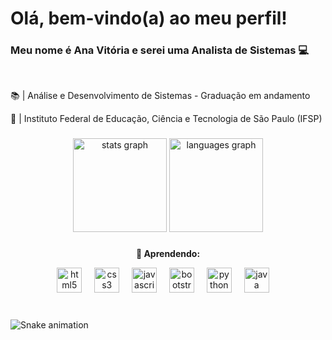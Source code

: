 <h1 align="left">Olá, bem-vindo(a) ao meu perfil!</h1>

### Meu nome é Ana Vitória e serei uma Analista de Sistemas 💻
<br>

<p>📚 | Análise e Desenvolvimento de Sistemas - Graduação em andamento</p>
<p>🏫 | Instituto Federal de Educação, Ciência e Tecnologia de São Paulo (IFSP)</p>

###

<div align="center">
  <img src="https://github-readme-stats.vercel.app/api?username=anavidev&hide_title=false&hide_rank=false&show_icons=true&include_all_commits=true&count_private=true&disable_animations=false&theme=dracula&locale=en&hide_border=false" height="150" alt="stats graph"  />
  <img src="https://github-readme-stats.vercel.app/api/top-langs?username=anavidev&locale=en&hide_title=false&layout=compact&card_width=320&langs_count=5&theme=dracula&hide_border=false" height="150" alt="languages graph"  />
</div>

###

<div align="center">
  
  **<p>🧠 Aprendendo:</p>**
  
  <img src="https://cdn.jsdelivr.net/gh/devicons/devicon/icons/html5/html5-original.svg" height="40" alt="html5 logo"  />
  <img width="12" />
  <img src="https://cdn.jsdelivr.net/gh/devicons/devicon/icons/css3/css3-original.svg" height="40" alt="css3 logo"  />
  <img width="12" />
  <img src="https://cdn.jsdelivr.net/gh/devicons/devicon/icons/javascript/javascript-original.svg" height="40" alt="javascript logo"  />
  <img width="12" />
  <img src="https://cdn.jsdelivr.net/gh/devicons/devicon/icons/bootstrap/bootstrap-original.svg" height="40" alt="bootstrap logo"  />
  <img width="12" />
  <img src="https://cdn.jsdelivr.net/gh/devicons/devicon/icons/python/python-original.svg" height="40" alt="python logo"  />
  <img width="12" />
  <img src="https://cdn.jsdelivr.net/gh/devicons/devicon/icons/java/java-original.svg" height="40" alt="java logo"  />
  <img width="12" />
  <br>
</div>

###

<br clear="both">

<img src="https://raw.githubusercontent.com/anavidev/anavidev/output/snake.svg" alt="Snake animation" />

###
